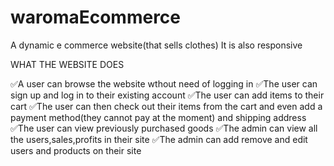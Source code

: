 # waromaEcommerce
A dynamic e commerce website(that sells clothes)
It is also responsive

WHAT THE WEBSITE DOES

✅A user can browse the website wthout need of logging in
✅The user can sign up and log in to their existing account
✅The user can add items to their cart
✅The user can then check out their items from the cart and even add a payment method(they cannot pay at the moment) and shipping address
✅The user can view previously purchased goods 
✅The admin can view all the users,sales,profits in their site
✅The admin can add remove and edit users and products on their site


